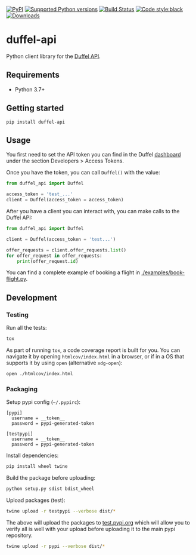 [![PyPI](https://img.shields.io/pypi/v/duffel-api?style=flat-square)](https://pypi.org/project/duffel-api/)
[![Supported Python
versions](https://img.shields.io/pypi/pyversions/duffel-api.svg)](https://pypi.org/project/duffel-api/)
[![Build Status](https://github.com/duffelhq/duffel-api-python/actions/workflows/main.yaml/badge.svg)](https://github.com/duffelhq/duffel-api-python/actions/workflows/main.yaml)
[![Code style:black](https://img.shields.io/badge/code%20style-black-000000.svg)](https://github.com/psf/black)
[![Downloads](https://pepy.tech/badge/duffel-api/month)](https://pepy.tech/project/duffel-api/month)

# duffel-api

Python client library for the [Duffel API](https://duffel.com/docs/api).

## Requirements

- Python 3.7+

## Getting started

```shell
pip install duffel-api
```

## Usage

You first need to set the API token you can find in the Duffel [dashboard](https://app.duffel.com) under the section
Developers > Access Tokens.

Once you have the token, you can call `Duffel()` with the value:

```python
from duffel_api import Duffel

access_token = 'test_...'
client = Duffel(access_token = access_token)
```

After you have a client you can interact with, you can make calls to the Duffel API:

```python
from duffel_api import Duffel

client = Duffel(access_token = 'test...')

offer_requests = client.offer_requests.list()
for offer_request in offer_requests:
    print(offer_request.id)
```

You can find a complete example of booking a flight in [./examples/book-flight.py](./examples/book-flight.py).

## Development

### Testing

Run all the tests:

```bash
tox
```

As part of running `tox`, a code coverage report is built for you. You can navigate it by opening `htmlcov/index.html`
in a browser, or if in a OS that supports it by using `open` (alternative `xdg-open`):

```bash
open ./htmlcov/index.html
```

### Packaging

Setup pypi config (`~/.pypirc`):
```text
[pypi]
  username = __token__
  password = pypi-generated-token

[testpypi]
  username = __token__
  password = pypi-generated-token
```

Install dependencies:
```bash
pip install wheel twine
```

Build the package before uploading:

```bash
python setup.py sdist bdist_wheel
```

Upload packages (test):

```bash
twine upload -r testpypi --verbose dist/*
```

The above will upload the packages to [test.pypi.org](https://test.pypi.org) which will allow you to verify all is well
with your upload before uploading it to the main pypi repository.

```bash
twine upload -r pypi --verbose dist/*
```
